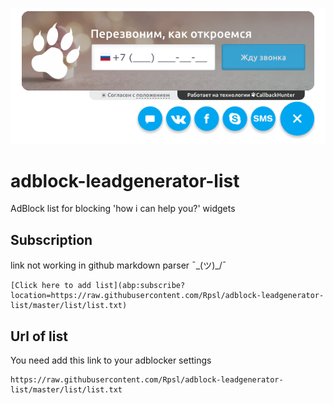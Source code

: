 <p align="center">
  <a href="abp:subscribe?location=https://raw.githubusercontent.com/Rpsl/adblock-leadgenerator-list/master/list/list.txt">
    <img src="https://github.com/Rpsl/adblock-leadgenerator-list/blob/master/misc/screen2.png?raw=true">
  </a>
</p>

# adblock-leadgenerator-list
AdBlock list for blocking 'how i can help you?' widgets


## Subscription

link not working in github markdown parser ¯\_(ツ)_/¯
```
[Click here to add list](abp:subscribe?location=https://raw.githubusercontent.com/Rpsl/adblock-leadgenerator-list/master/list/list.txt)
```

## Url of list
You need add this link to your adblocker settings

```
https://raw.githubusercontent.com/Rpsl/adblock-leadgenerator-list/master/list/list.txt
```

